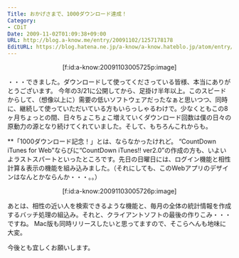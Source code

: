```yaml
---
Title: おかげさまで、1000ダウンロード達成！
Category:
- CDiT
Date: 2009-11-02T01:09:38+09:00
URL: http://blog.a-know.me/entry/20091102/1257178178
EditURL: https://blog.hatena.ne.jp/a-know/a-know.hateblo.jp/atom/entry/12921228815727979930
---
```




<div align="center">[f:id:a-know:20091103005725p:image]</div>


・・・できました。ダウンロードして使ってくださっている皆様、本当にありがとうございます。
今年の3/21に公開してから、足掛け半年以上。このスピードからして、（想像以上に）需要の低いソフトウェアだったなぁと思いつつ、同時に、継続して使っていただいている方もいらっしゃるわけで。少なくともこの8ヶ月ちょっとの間、日々ちょこちょこ増えていくダウンロード回数は僕の日々の原動力の源となり続けてくれていました。そして、もちろんこれからも。


**「1000ダウンロード記念！」とは、ならなかったけれど。
“CountDown iTunes for Web”ならびに“CountDown iTunes!! ver2.0”の作成の方も、いよいよラストスパートといったところです。先日の日曜日には、ログイン機能と相性計算＆表示の機能を組み込みました。（それにしても、このWebアプリのデザインはなんとかならんか・・・。。）


<div align="center">[f:id:a-know:20091103005726p:image]</div>


あとは、相性の近い人を検索できるような機能と、毎月の全体の統計情報を作成するバッチ処理の組込み。それと、クライアントソフトの最後の作りこみ・・・ですね。
Mac版も同時リリースしたいと思ってますので、そこらへんも地味に大変。


今後とも宜しくお願いします。
